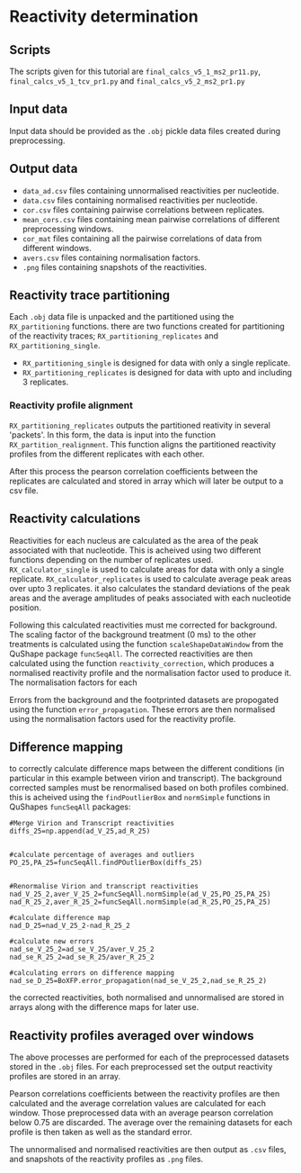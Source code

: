 # Reactivity determination

## Scripts

The scripts given for this tutorial are `final_calcs_v5_1_ms2_pr11.py`, `final_calcs_v5_1_tcv_pr1.py` and `final_calcs_v5_2_ms2_pr1.py`

## Input data

Input data should be provided as the `.obj` pickle data files created during preprocessing.

## Output data

- `data_ad.csv` files containing unnormalised reactivities per nucleotide.
- `data.csv` files containing normalised reactivities per nucleotide.
- `cor.csv` files containing pairwise correlations between replicates.
- `mean_cors.csv` files containing mean pairwise correlations of different preprocessing windows. 
- `cor_mat` files containing all the pairwise correlations of data from different windows. 
- `avers.csv` files containing normalisation factors. 
- `.png` files containing snapshots of the reactivities. 


##  Reactivity trace partitioning

Each `.obj` data file is unpacked and the partitioned using the `RX_partitioning` functions. there are two functions created for partitioning of the reactivity traces; `RX_partitioning_replicates` and  `RX_partitioning_single`. 

- `RX_partitioning_single` is designed for data with only a single replicate. 
- `RX_partitioning_replicates` is designed for data with upto and including 3 replicates. 

### Reactivity profile alignment

`RX_partitioning_replicates` outputs the partitioned reativity in several 'packets'. In this form, the data is input into the function `RX_partition_realignment`. This function aligns the partitioned reactivity profiles from the different replicates with each other.

After this process the pearson correlation coefficients between the replicates are calculated and stored in array which will later be output to a csv file. 

## Reactivity calculations 

Reactivities for each nucleus are calculated as the area of the peak associated with that nucleotide. This is acheived using two different functions depending on the number of replicates used. `RX_calculator_single` is used to calculate areas for data with only a single replicate. `RX_calculator_replicates` is used to calculate average peak areas over upto 3 replicates. it also calculates the standard deviations of the peak areas and the average amplitudes of peaks associated with each nucleotide position. 

Following this calculated reactivities must me corrected for background. The scaling factor of the background treatment (0 ms) to the other treatments is calculated using the function `scaleShapeDataWindow` from the QuShape package `funcSeqAll`. The corrected reactivities are then calculated using the function `reactivity_correction`, which produces a normalised reactivity profile and the normalisation factor used to produce it. The normalisation factors for each 

Errors from the background and the footprinted datasets are propogated using the function `error_propagation`. These errors are then normalised using the normalisation factors used for the reactivity profile. 

## Difference mapping 

to correctly calculate difference maps between the different conditions (in particular in this example between virion and transcript). The background corrected samples must be renormalised based on both profiles combined. this is acheived using the `findPoutlierBox` and `normSimple` functions in QuShapes `funcSeqAll` packages:

```
#Merge Virion and Transcript reactivities
diffs_25=np.append(ad_V_25,ad_R_25)


#calculate percentage of averages and outliers
PO_25,PA_25=funcSeqAll.findPOutlierBox(diffs_25)


#Renormalise Virion and transcript reactivities
nad_V_25_2,aver_V_25_2=funcSeqAll.normSimple(ad_V_25,PO_25,PA_25)
nad_R_25_2,aver_R_25_2=funcSeqAll.normSimple(ad_R_25,PO_25,PA_25)

#calculate difference map
nad_D_25=nad_V_25_2-nad_R_25_2

#calculate new errors
nad_se_V_25_2=ad_se_V_25/aver_V_25_2
nad_se_R_25_2=ad_se_R_25/aver_R_25_2

#calculating errors on difference mapping
nad_se_D_25=BoXFP.error_propagation(nad_se_V_25_2,nad_se_R_25_2)
```

the corrected reactivities, both normalised and unnormalised are stored in arrays along with the difference maps for later use. 

## Reactivity profiles averaged over windows

The above processes are performed for each of the preprocessed datasets stored in the `.obj` files. For each preprocessed set the output reactivity profiles are stored in an array.

Pearson correlations coefficients between the reactivity profiles are then calculated and the average correlation values are calculated for each window. Those preprocessed data with an average pearson correlation below 0.75 are discarded. The average over the remaining datasets for each profile is then taken as well as the standard error.

The unnormalised and normalised reactivities are then output as `.csv` files, and snapshots of the reactivity profiles as `.png` files. 
